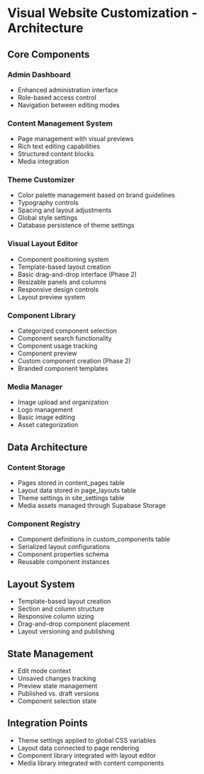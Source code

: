 
# Visual Website Customization - Architecture

## Core Components

### Admin Dashboard
- Enhanced administration interface
- Role-based access control
- Navigation between editing modes

### Content Management System
- Page management with visual previews
- Rich text editing capabilities
- Structured content blocks
- Media integration

### Theme Customizer
- Color palette management based on brand guidelines
- Typography controls
- Spacing and layout adjustments
- Global style settings
- Database persistence of theme settings

### Visual Layout Editor
- Component positioning system
- Template-based layout creation
- Basic drag-and-drop interface (Phase 2)
- Resizable panels and columns
- Responsive design controls
- Layout preview system

### Component Library
- Categorized component selection
- Component search functionality
- Component usage tracking
- Component preview
- Custom component creation (Phase 2)
- Branded component templates

### Media Manager
- Image upload and organization
- Logo management
- Basic image editing
- Asset categorization

## Data Architecture

### Content Storage
- Pages stored in content_pages table
- Layout data stored in page_layouts table
- Theme settings in site_settings table
- Media assets managed through Supabase Storage

### Component Registry
- Component definitions in custom_components table
- Serialized layout configurations
- Component properties schema
- Reusable component instances

## Layout System
- Template-based layout creation
- Section and column structure
- Responsive column sizing
- Drag-and-drop component placement
- Layout versioning and publishing

## State Management
- Edit mode context
- Unsaved changes tracking
- Preview state management
- Published vs. draft versions
- Component selection state

## Integration Points
- Theme settings applied to global CSS variables
- Layout data connected to page rendering
- Component library integrated with layout editor
- Media library integrated with content components
